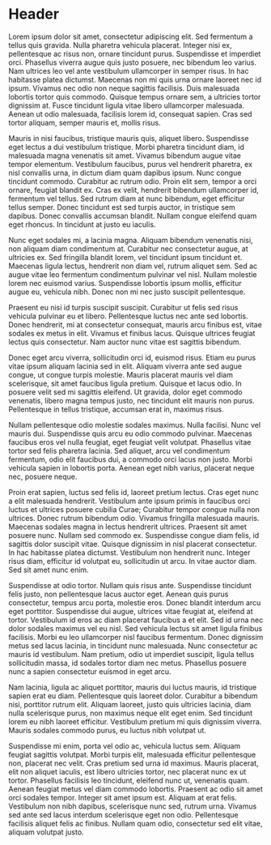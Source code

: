 # Header

Lorem ipsum dolor sit amet, consectetur adipiscing elit. Sed fermentum a tellus quis gravida. Nulla pharetra vehicula placerat. Integer nisi ex, pellentesque ac risus non, ornare tincidunt purus. Suspendisse et imperdiet orci. Phasellus viverra augue quis justo posuere, nec bibendum leo varius. Nam ultrices leo vel ante vestibulum ullamcorper in semper risus. In hac habitasse platea dictumst. Maecenas non mi quis urna ornare laoreet nec id ipsum. Vivamus nec odio non neque sagittis facilisis. Duis malesuada lobortis tortor quis commodo. Quisque tempus ornare sem, a ultricies tortor dignissim at. Fusce tincidunt ligula vitae libero ullamcorper malesuada. Aenean ut odio malesuada, facilisis lorem id, consequat sapien. Cras sed tortor aliquam, semper mauris et, mollis risus.

Mauris in nisi faucibus, tristique mauris quis, aliquet libero. Suspendisse eget lectus a dui vestibulum tristique. Morbi pharetra tincidunt diam, id malesuada magna venenatis sit amet. Vivamus bibendum augue vitae tempor elementum. Vestibulum faucibus, purus vel hendrerit pharetra, ex nisl convallis urna, in dictum diam quam dapibus ipsum. Nunc congue tincidunt commodo. Curabitur ac rutrum odio. Proin elit sem, tempor a orci ornare, feugiat blandit ex. Cras ex velit, hendrerit bibendum ullamcorper id, fermentum vel tellus. Sed rutrum diam at nunc bibendum, eget efficitur tellus semper. Donec tincidunt est sed turpis auctor, in tristique sem dapibus. Donec convallis accumsan blandit. Nullam congue eleifend quam eget rhoncus. In tincidunt at justo eu iaculis.

Nunc eget sodales mi, a lacinia magna. Aliquam bibendum venenatis nisi, non aliquam diam condimentum at. Curabitur nec consectetur augue, at ultricies ex. Sed fringilla blandit lorem, vel tincidunt ipsum tincidunt et. Maecenas ligula lectus, hendrerit non diam vel, rutrum aliquet sem. Sed ac augue vitae leo fermentum condimentum pulvinar vel nisl. Nullam molestie lorem nec euismod varius. Suspendisse lobortis ipsum mollis, efficitur augue eu, vehicula nibh. Donec non mi nec justo suscipit pellentesque.

Praesent eu nisi id turpis suscipit suscipit. Curabitur ut felis sed risus vehicula pulvinar eu et libero. Pellentesque luctus nec ante sed lobortis. Donec hendrerit, mi at consectetur consequat, mauris arcu finibus est, vitae sodales ex metus in elit. Vivamus et finibus lacus. Quisque ultrices feugiat lectus quis consectetur. Nam auctor nunc vitae est sagittis bibendum.

Donec eget arcu viverra, sollicitudin orci id, euismod risus. Etiam eu purus vitae ipsum aliquam lacinia sed in elit. Aliquam viverra ante sed augue congue, ut congue turpis molestie. Mauris placerat mauris vel diam scelerisque, sit amet faucibus ligula pretium. Quisque et lacus odio. In posuere velit sed mi sagittis eleifend. Ut gravida, dolor eget commodo venenatis, libero magna tempus justo, nec tincidunt elit mauris non purus. Pellentesque in tellus tristique, accumsan erat in, maximus risus.

Nullam pellentesque odio molestie sodales maximus. Nulla facilisi. Nunc vel mauris dui. Suspendisse quis arcu eu odio commodo pulvinar. Maecenas faucibus eros vel nulla feugiat, eget feugiat velit volutpat. Phasellus vitae tortor sed felis pharetra lacinia. Sed aliquet, arcu vel condimentum fermentum, odio elit faucibus dui, a commodo orci lacus non justo. Morbi vehicula sapien in lobortis porta. Aenean eget nibh varius, placerat neque nec, posuere neque.

Proin erat sapien, luctus sed felis id, laoreet pretium lectus. Cras eget nunc a elit malesuada hendrerit. Vestibulum ante ipsum primis in faucibus orci luctus et ultrices posuere cubilia Curae; Curabitur tempor congue nulla non ultrices. Donec rutrum bibendum odio. Vivamus fringilla malesuada mauris. Maecenas sodales magna in lectus hendrerit ultrices. Praesent sit amet posuere nunc. Nullam sed commodo ex. Suspendisse congue diam felis, id sagittis dolor suscipit vitae. Quisque dignissim in nisl placerat consectetur. In hac habitasse platea dictumst. Vestibulum non hendrerit nunc. Integer risus diam, efficitur id volutpat eu, sollicitudin ut arcu. In vitae auctor diam. Sed sit amet nunc enim.

Suspendisse at odio tortor. Nullam quis risus ante. Suspendisse tincidunt felis justo, non pellentesque lacus auctor eget. Aenean quis purus consectetur, tempus arcu porta, molestie eros. Donec blandit interdum arcu eget porttitor. Suspendisse dui augue, ultrices vitae feugiat at, eleifend at tortor. Vestibulum id eros ac diam placerat faucibus a et elit. Sed id urna nec dolor sodales maximus vel eu nisl. Sed vehicula lectus sit amet ligula finibus facilisis. Morbi eu leo ullamcorper nisl faucibus fermentum. Donec dignissim metus sed lacus lacinia, in tincidunt nunc malesuada. Nunc consectetur ac mauris id vestibulum. Nam pretium, odio ut imperdiet suscipit, ligula tellus sollicitudin massa, id sodales tortor diam nec metus. Phasellus posuere nunc a sapien consectetur euismod in eget arcu.

Nam lacinia, ligula ac aliquet porttitor, mauris dui luctus mauris, id tristique sapien erat eu diam. Pellentesque quis laoreet dolor. Curabitur a bibendum nisi, porttitor rutrum elit. Aliquam laoreet, justo quis ultricies lacinia, diam nulla scelerisque purus, non maximus neque elit eget enim. Sed tincidunt lorem eu nibh laoreet efficitur. Vestibulum pretium mi quis dignissim viverra. Mauris sodales commodo purus, eu luctus nibh volutpat ut.

Suspendisse mi enim, porta vel odio ac, vehicula luctus sem. Aliquam feugiat sagittis volutpat. Morbi turpis elit, malesuada efficitur pellentesque non, placerat nec velit. Cras pretium sed urna id maximus. Mauris placerat, elit non aliquet iaculis, est libero ultricies tortor, nec placerat nunc ex ut tortor. Phasellus facilisis leo tincidunt, eleifend nunc ut, venenatis quam. Aenean feugiat metus vel diam commodo lobortis. Praesent ac odio sit amet orci sodales tempor. Integer sit amet ipsum est. Aliquam at erat felis. Vestibulum non nibh dapibus, scelerisque nunc sed, rutrum urna. Vivamus sed ante sed lacus interdum scelerisque eget non odio. Pellentesque facilisis aliquet felis ac finibus. Nullam quam odio, consectetur sed elit vitae, aliquam volutpat justo.
